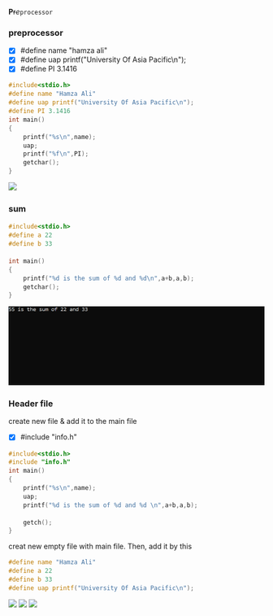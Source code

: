 <!--comment-->
__P__~~r~~_e_`processor`

### preprocessor

- [x] #define name "hamza ali"
- [x] #define uap printf("University Of Asia Pacific\n");
- [x] #define PI 3.1416

```c
#include<stdio.h>
#define name "Hamza Ali"
#define uap printf("University Of Asia Pacific\n");
#define PI 3.1416
int main()
{
    printf("%s\n",name);
    uap;
    printf("%f\n",PI);
    getchar();
}
```  
<image src="./images/preprocessor.png"/>

### sum

```c
#include<stdio.h>
#define a 22
#define b 33

int main()
{
    printf("%d is the sum of %d and %d\n",a+b,a,b);
    getchar();
}
```
![sum](./images/sum.png)  

### Header file 

<p> create new file & add it to the main file </p>

- [x] #include "info.h"

```c
#include<stdio.h>
#include "info.h"
int main()
{
    printf("%s\n",name);
    uap;
    printf("%d is the sum of %d and %d \n",a+b,a,b);
    
    getch();
}
```  
<p> creat new empty file with main file. Then, add it by this</p>

```c
#define name "Hamza Ali"
#define a 22
#define b 33
#define uap printf("University Of Asia Pacific\n");
```  

<image src="./images/mainfile.png"/>
<image src="./images/header.png"/>
<image src="./images/output.png"/>
